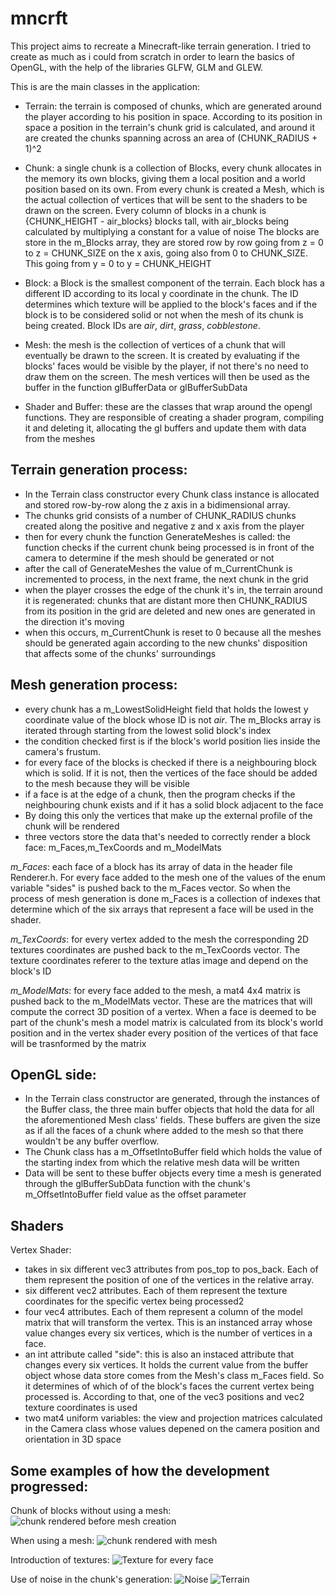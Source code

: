 # mncrft

This project aims to recreate a Minecraft-like terrain generation.
I tried to create as much as i could from scratch in order to learn the basics of OpenGL, with the help of the libraries GLFW, GLM and GLEW.

This is are the main classes in the application:
- Terrain: the terrain is composed of chunks, which are generated around the player according to his position in space. According to its position in space a position in the terrain's chunk grid is calculated, and around it are created the chunks spanning across an area of (CHUNK_RADIUS + 1)^2

- Chunk: a single chunk is a collection of Blocks, every chunk allocates in the memory its own blocks, giving them a local position and a world position based on its own. From every chunk is created a Mesh, which is the actual collection of vertices that will be sent to the shaders to be drawn on the screen.
Every column of blocks in a chunk is {CHUNK_HEIGHT - air_blocks} blocks tall, with air_blocks being calculated by multiplying a constant for a value of noise 
The blocks are store in the m_Blocks array, they are stored row by row going from z = 0 to z = CHUNK_SIZE on the x axis, going also from 0 to CHUNK_SIZE. This going from y = 0 to y = CHUNK_HEIGHT

- Block: a Block is the smallest component of the terrain. Each block has a different ID according to its local y coordinate in the chunk. The ID determines which texture will be applied to the block's faces and if the block is to be considered solid or not when the mesh of its chunk is being created.
Block IDs are *air*, *dirt*, *grass*, *cobblestone*.

- Mesh: the mesh is the collection of vertices of a chunk that will eventually be drawn to the screen. It is created by evaluating if the blocks' faces would be visible by the player, if not there's no need to draw them on the screen.
The mesh vertices will then be used as the buffer in the function glBufferData or glBufferSubData

- Shader and Buffer: these are the classes that wrap around the opengl functions. They are responsible of creating a shader program, compiling it and deleting it, allocating the gl buffers and update them with data from the meshes

## Terrain generation process:
- In the Terrain class constructor every Chunk class instance is allocated and stored row-by-row along the z axis in a bidimensional array.
- The chunks grid consists of a number of CHUNK_RADIUS chunks created along the positive and negative z and x axis from the player
- then for every chunk the function GenerateMeshes is called: the function checks if the current chunk being processed is in front of the camera to determine if the mesh should be generated or not
- after the call of GenerateMeshes the value of m_CurrentChunk is incremented to process, in the next frame, the next chunk in the grid
- when the player crosses the edge of the chunk it's in, the terrain around it is regenerated: chunks that are distant more then CHUNK_RADIUS from its position in the grid are deleted and new ones are generated in the direction it's moving
- when this occurs, m_CurrentChunk is reset to 0 because all the meshes should be generated again according to the new chunks' disposition that affects some of the chunks' surroundings

## Mesh generation process:
- every chunk has a m_LowestSolidHeight field that holds the lowest y coordinate value of the block whose ID is not *air*. The m_Blocks array is iterated through starting from the lowest solid block's index
- the condition checked first is if the block's world position lies inside the camera's frustum. 
- for every face of the blocks is checked if there is a neighbouring block which is solid. If it is not, then the vertices of the face should be added to the mesh because they will be visible
- if a face is at the edge of a chunk, then the program checks if the neighbouring chunk exists and if it has a solid block adjacent to the face
- By doing this only the vertices that make up the external profile of the chunk will be rendered
- three vectors store the data that's needed to correctly render a block face: m_Faces,m_TexCoords and m_ModelMats

*m_Faces*: each face of a block has its array of data in the header file Renderer.h. For every face added to the mesh one of the values of the enum variable "sides" is pushed back to the m_Faces vector. So when the process of mesh generation is done m_Faces is a collection of indexes that determine which of the six arrays that represent a face will be used in the shader.

*m_TexCoords*: for every vertex added to the mesh the corresponding 2D textures coordinates are pushed back to the m_TexCoords vector.
The texture coordinates referer to the texture atlas image and depend on the block's ID

*m_ModelMats*: for every face added to the mesh, a mat4 4x4 matrix is pushed back to the m_ModelMats vector. These are the matrices that will compute the correct 3D position of a vertex.
When a face is deemed to be part of the chunk's mesh a model matrix is calculated from its block's world position and in the vertex shader every position of the vertices of that face will be trasnformed by the matrix

## OpenGL side:
- In the Terrain class constructor are generated, through the instances of the Buffer class, the three main buffer objects that hold the data for all the aforementioned Mesh class' fields.
These buffers are given the size as if all the faces of a chunk where added to the mesh so that there wouldn't be any buffer overflow.
- The Chunk class has a m_OffsetIntoBuffer field which holds the value of the starting index from which the relative mesh data will be written
- Data will be sent to these buffer objects every time a mesh is generated through the glBufferSubData function with the chunk's m_OffsetIntoBuffer field value as the offset parameter

## Shaders
Vertex Shader:
- takes in six different vec3 attributes from pos_top to pos_back. Each of them represent the position of one of the vertices in the relative array.
- six different vec2 attributes. Each of them represent the texture coordinates for the specific vertex being processed2
- four vec4 attributes. Each of them represent a column of the model matrix that will transform the vertex. This is an instanced array whose value changes every six vertices, which is the number of vertices in a face.
- an int attribute called "side": this is also an instaced attribute that changes every six vertices. It holds the current value from the buffer object whose data store comes from the Mesh's class m_Faces field. So it determines of which of of the block's faces the current vertex being processed is. According to that, one of the vec3 positions and vec2 texture coordinates is used
- two mat4 uniform variables: the view and projection matrices calculated in the Camera class whose values depened on the camera position and orientation in 3D space

## Some examples of how the development progressed:
Chunk of blocks without using a mesh:
![chunk rendered before mesh creation](images/no_shell.png)

When using a mesh:
![chunk rendered with mesh](images/shell.png)

Introduction of textures:
![Texture for every face](images/textures.png)

Use of noise in the chunk's generation:
![Noise](images/noise.png)
![Terrain](images/terrain.png)